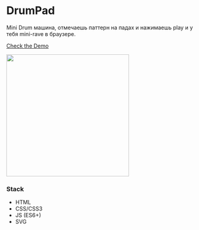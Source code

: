 # DrumPad

Mini Drum машина, отмечаешь паттерн на падах и нажимаешь play и у тебя mini-rave в браузере.

<a href="https://stanislavxmov.github.io/portfolio/drumPad.html" target="_blank">Check the Demo</a>

<img src="https://imgshare.io/images/2021/03/03/dr.png" width="320"/>

### Stack
- HTML
- CSS/CSS3
- JS (ES6+)
- SVG
